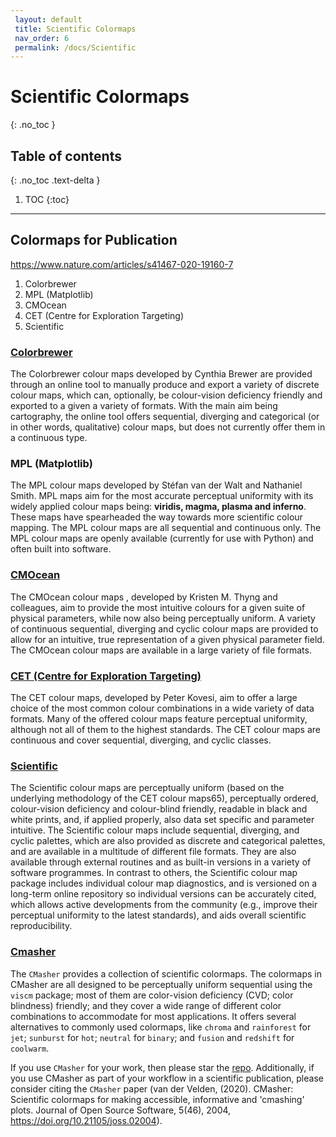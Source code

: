 ```yaml
--- 
 layout: default 
 title: Scientific Colormaps
 nav_order: 6
 permalink: /docs/Scientific 
--- 
```


# Scientific Colormaps
{: .no_toc } 

## Table of contents
{: .no_toc .text-delta }

1. TOC
{:toc}

---
## Colormaps for Publication

https://www.nature.com/articles/s41467-020-19160-7

1. Colorbrewer
2. MPL (Matplotlib)
3. CMOcean
4. CET (Centre for Exploration Targeting)
5. Scientific

### [Colorbrewer](/colormaps/docs/collections/colorbrewer)

The Colorbrewer colour maps developed by Cynthia Brewer are provided through an online tool to manually produce and export a variety of discrete colour maps, which can, optionally, be colour-vision deficiency friendly and exported to a given a variety of formats. With the main aim being cartography, the online tool offers sequential, diverging and categorical (or in other words, qualitative) colour maps, but does not currently offer them in a continuous type.

### MPL (Matplotlib)

The MPL colour maps developed by Stéfan van der Walt and Nathaniel Smith. MPL maps aim for the most accurate perceptual uniformity with its widely applied colour maps being: **viridis, magma, plasma and inferno**. These maps have spearheaded the way towards more scientific colour mapping. The MPL colour maps are all sequential and continuous only. The MPL colour maps are openly available (currently for use with Python) and often built into software.

### [CMOcean](/colormaps/docs/collections/cmocean)

The CMOcean colour maps , developed by Kristen M. Thyng and colleagues, aim to provide the most intuitive colours for a given suite of physical parameters, while now also being perceptually uniform. A variety of continuous sequential, diverging and cyclic colour maps are provided to allow for an intuitive, true representation of a given physical parameter field. The CMOcean colour maps are available in a large variety of file formats.

### [CET (Centre for Exploration Targeting)](/colormaps/docs/collections/colorcet)

The CET colour maps, developed by Peter Kovesi, aim to offer a large choice of the most common colour combinations in a wide variety of data formats. Many of the offered colour maps feature perceptual uniformity, although not all of them to the highest standards. The CET colour maps are continuous and cover sequential, diverging, and cyclic classes.

### [Scientific](/colormaps/docs/collections/scientific) 

The Scientific colour maps are perceptually uniform (based on the underlying methodology of the CET colour maps65), perceptually ordered, colour-vision deficiency and colour-blind friendly, readable in black and white prints, and, if applied properly, also data set specific and parameter intuitive. The Scientific colour maps include sequential, diverging, and cyclic palettes, which are also provided as discrete and categorical palettes, and are available in a multitude of different file formats. They are also available through external routines and as built-in versions in a variety of software programmes. In contrast to others, the Scientific colour map package includes individual colour map diagnostics, and is versioned on a long-term online repository so individual versions can be accurately cited, which allows active developments from the community (e.g., improve their perceptual uniformity to the latest standards), and aids overall scientific reproducibility.

### [Cmasher](/colormaps/docs/collections/cmasher)
The `CMasher` provides a collection of scientific colormaps. The colormaps in CMasher are all designed to be perceptually uniform sequential using the `viscm` package; most of them are color-vision deficiency (CVD; color blindness) friendly; and they cover a wide range of different color combinations to accommodate for most applications. It offers several alternatives to commonly used colormaps, like `chroma` and `rainforest` for `jet`; `sunburst` for `hot`; `neutral` for `binary`; and `fusion` and `redshift` for `coolwarm`. 

If you use `CMasher` for your work, then please star the [repo](https://github.com/1313e/CMasher). Additionally, if you use CMasher as part of your workflow in a scientific publication, please consider citing the `CMasher` paper (van der Velden, (2020). CMasher: Scientific colormaps for making accessible, informative and 'cmashing' plots. Journal of Open Source Software, 5(46), 2004, https://doi.org/10.21105/joss.02004).